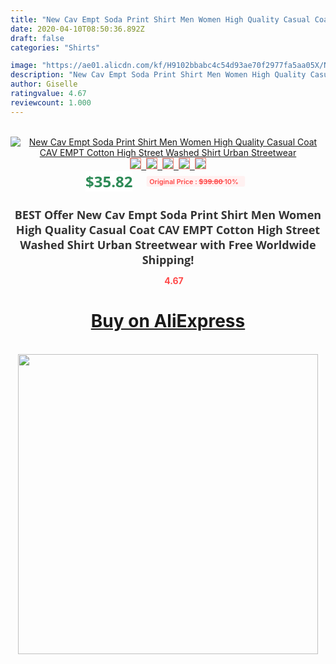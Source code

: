 ```yaml
---
title: "New Cav Empt Soda Print Shirt Men Women High Quality Casual Coat CAV EMPT Cotton High Street Washed Shirt Urban Streetwear"
date: 2020-04-10T08:50:36.892Z
draft: false
categories: "Shirts"

image: "https://ae01.alicdn.com/kf/H9102bbabc4c54d93ae70f2977fa5aa05X/New-Cav-Empt-Soda-Print-Shirt-Men-Women-High-Quality-Casual-Coat-CAV-EMPT-Cotton-High.jpg"
description: "New Cav Empt Soda Print Shirt Men Women High Quality Casual Coat CAV EMPT Cotton High Street Washed Shirt Urban Streetwear"
author: Giselle
ratingvalue: 4.67
reviewcount: 1.000
---
```

<br>
<div style="text-align: center;">
<a href="https://s.click.aliexpress.com/e/_A5eWg9" target="_blank" rel="nofollow noopener noreferrer"><img alt="New Cav Empt Soda Print Shirt Men Women High Quality Casual Coat CAV EMPT Cotton High Street Washed Shirt Urban Streetwear" class="magnifier-image" src="https://ae01.alicdn.com/kf/H9102bbabc4c54d93ae70f2977fa5aa05X/New-Cav-Empt-Soda-Print-Shirt-Men-Women-High-Quality-Casual-Coat-CAV-EMPT-Cotton-High.jpg_640x640.jpg">
<br>
<img style="border:1px solid salmon" src="https://ae01.alicdn.com/kf/H9102bbabc4c54d93ae70f2977fa5aa05X/New-Cav-Empt-Soda-Print-Shirt-Men-Women-High-Quality-Casual-Coat-CAV-EMPT-Cotton-High.jpg_120x120.jpg">&nbsp;&nbsp;<img style="border:1px solid salmon" src="https://ae01.alicdn.com/kf/H675010e1e57f4b6d947ba26ee6820bdch/New-Cav-Empt-Soda-Print-Shirt-Men-Women-High-Quality-Casual-Coat-CAV-EMPT-Cotton-High.jpg_120x120.jpg">&nbsp;&nbsp;<img style="border:1px solid salmon" src="https://ae01.alicdn.com/kf/Hc54000ecf3c845f9a8b5efd2d4c38b92M/New-Cav-Empt-Soda-Print-Shirt-Men-Women-High-Quality-Casual-Coat-CAV-EMPT-Cotton-High.jpg_120x120.jpg">&nbsp;&nbsp;<img style="border:1px solid salmon" src="https://ae01.alicdn.com/kf/H808eab3713b148b5bf1048ac4bb58f9fO/New-Cav-Empt-Soda-Print-Shirt-Men-Women-High-Quality-Casual-Coat-CAV-EMPT-Cotton-High.jpg_120x120.jpg">&nbsp;&nbsp;<img style="border:1px solid salmon" src="https://ae01.alicdn.com/kf/H9c7230ab1ebf4b9392f3aa4879943536N/New-Cav-Empt-Soda-Print-Shirt-Men-Women-High-Quality-Casual-Coat-CAV-EMPT-Cotton-High.jpg_120x120.jpg"></a></div><br0>
<div style="text-align: center;"><span style="background-color: white; border: 0px; box-sizing: border-box; color: seagreen; display: inline-block; font-family: &quot;open sans&quot; , &quot;arial&quot; , &quot;helvetica&quot; , sans-serif , &quot;heiti&quot;; font-size: 24px; font-stretch: inherit; font-weight: 700; line-height: inherit; margin: 0px 10px 0px 0px; padding: 0px; vertical-align: middle;">$35.82 </span>
<span style="background: rgb(255 , 241 , 241); border-radius: 3px; border: 0px; box-sizing: border-box; color: #ff4747; display: inline-block; font-family: inherit; font-size: 12px; font-stretch: inherit; font-style: inherit; font-variant: inherit; font-weight: 600; line-height: inherit; margin: 0px; padding: 2px 5px; transform: scale(0.9); vertical-align: middle;">Original Price : <b style="text-decoration: line-through;">$39.80 </b> 10%&nbsp;&nbsp;</span></div>
<h1 style="color: #333333; display: inline-block; font-family: &quot;open sans&quot; , &quot;arial&quot; , &quot;helvetica&quot; , sans-serif , &quot;heiti&quot;; font-size: 18px; font-stretch: inherit; font-weight: 700; text-align: center;">BEST Offer New Cav Empt Soda Print Shirt Men Women High Quality Casual Coat CAV EMPT Cotton High Street Washed Shirt Urban Streetwear with Free Worldwide Shipping!</h1>
<div style="color: #ff4747; text-align: center;">
<img src="https://4.bp.blogspot.com/-M0ZcTcb-5uY/XleCXlxnR4I/AAAAAAAAAEc/OrjgMkXV1oMQFaCRZj5HQwOCBcu3w1FegCPcBGAYYCw/s1600/star.png" style="height: 15px;">&nbsp;<b>4.67</b></div>
<div class="button_cont" align="center"><a class="buynow_a" href="https://s.click.aliexpress.com/e/_A5eWg9" target="_blank" rel="nofollow noopener noreferrer"><H1>Buy on AliExpress</H1></a></div><br>
<div class="separator" style="clear: both; text-align: center;">
<img src="https://lh3.googleusercontent.com/-pTy5HemUv9M/XlePHvY0dAI/AAAAAAAAAE4/0nX5iRUoIWY8eMW9Dpxeirr157OZliDIgCLcBGAsYHQ/s1600/badge.gif" width="480">
</div>
